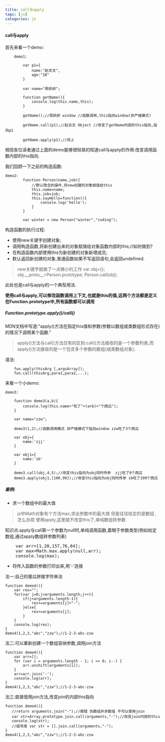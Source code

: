 ```yaml
---
title: call与apply
tags: [js]
categories: js
---
```

#### call与apply
首先来看一个demo:

        demo1:

            var p1={
                name:"赵志文",
                age:"18"
            }

            var name="周娇娇";

            function getName(){
                console.log(this.name,this);
            }

            getName();//周娇娇 window //函数调用,this指向window(非严格模式)

            getName.call(p1);//赵志文 Object //改变了getName内部的this指向,指向p1

            getName.apply(p1);//同上

<!-- more -->

相信各位读者通过上面的demo能够很轻易的知道call与apply的作用:改变调用函数内部的this指向.

我们回顾一下之前的构造函数:

    demo2:        
            function Person(name,job){
                //默认隐含的操作,将new创建的对象赋值给this
                this.name=name;
                this.job=job;
                this.sayHello=function(){
                    console.log('hello');
                }
            }

            var winter = new Person("winter","coding");

构造函数的执行过程: 

* 使用new关键字创建对象;
* 调用构造函数,将新创建出来的对象赋值给对象函数内部的this;//如何做到?
* 在构造函数内部使用this为新创建的对象新增成员;
* 默认返回新创建的对象,普通函数如果不写返回语句,会返回undefined.

> new关键字就做了一点微小的工作
        var obj={};
        obj.\_\_proto\_\_=Person.prototype;
        Person.call(obj);

此处也是call与apply的一个典型用法.

**使用call与apply,可以修改函数调用上下文,也就是this的值,这两个方法都是定义在Function.prototype中,所有函数都可以调用**

##### Function.prototype.apply()/call()

MDN文档中写道:"apply()方法在指定this值和参数(参数以数组或类数组形式存在)的情况下调用某个函数."

>apply()方法与call()方法仅有的区别:call()方法接收的是一个参数列表,而apply()方法接收的是一个包含多个参数的数组(或类数组对象);

语法:
    
        fun.apply(thisArg [,argsArray]);
        fun.call(thisArg,para1,para2,...);
来看一个小demo:

    demo3:

        function demo3(a,b){
            console.log(this.name+"吃了"+(a+b)+"个西瓜");
        }

        var name="zzw";

        demo3(1,2);//函数调用模式 非严格模式下指向window zzw吃了3个西瓜

        var obj={
            name:'zjj'
        }

        var obj1={
            name:'sb'
        }
        
        demo3.call(obj,4,5);//改变this指向为obj同时传参  zjj吃了9个西瓜
        demo3.apply(obj1,[100,99]);//改变this指向为obj同时传参 sb吃了199个西瓜

##### 案例:

* 求一个数组中的最大值

>js中Math对象有个方法max,求出参数中的最大值
但是往往给定的是数组 ,怎么办捏
使用apply,这里就不改变this了,单纯数组转参数

知识点:apply与call第一个参数为null时,单纯调用函数,着眼于参数类型(例如给定数组,通过apply数组转参数列表)

<pre>
    var arr=[1,20,157,76,84];
    var max=Math.max.apply(null,arr);
    console.log(max);
</pre>

* 将传入函数的参数打印出来,用'-'连接

法一:自己的傻瓜拼接字符串法

    function demo4(){
        var res="";
        for(var j=0;j<arguments.length;j++){
            if(j<arguments.length-1){
                res+=arguments[j]+"-";
            }else{
                res+=arguments[j];
            }
        }
        console.log(res);
    }
    demo4(1,2,3,"abc","zzw");//1-2-3-abc-zzw

法二:可以重新创建一个数组容纳参数,调用join方法

    function demo4(){
        var arr=[];
        for (var i = arguments.length - 1; i >= 0; i--) {
            arr.unshift(arguments[i]);
        }
        arr=arr.join('-');
        console.log(arr);
    }
    demo4(1,2,3,"abc","zzw");//1-2-3-abc-zzw


法三:直接借用join方法,改变join的内部this指向

    function demo4(){
       //return arguments.join("-");//报错 伪数组并非数组 不可以使用join
       var str=Array.prototype.join.call(arguments,"-");//改变join内部的this
       console.log(str);
       //或写成 var str = [].join.call(arguments,"-");
    }
    demo4(1,2,3,"abc","zzw");//1-2-3-abc-zzw